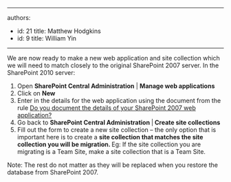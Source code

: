 

---
authors:
  - id: 21
    title: Matthew Hodgkins
  - id: 9
    title: William Yin
---




<span class='intro'> 
  <p>We are now ready to make a new web application and site collection which we will need to match closely to the original SharePoint 2007 server. In the SharePoint 2010 server&#58;</p>
<ol>
    <li>Open <b>SharePoint Central Administration</b> | <b>Manage web applications</b></li>
    <li>Click on <b>New</b></li>
    <li>Enter in the details for the web application using the document from the rule <span style="text-decoration&#58;underline;">Do you document the details of your SharePoint 2007 web application?</span></li>
    <li>Go back to <b>SharePoint Central Administration </b>|<b> Create site collections</b></li>
    <li>Fill out the form to create a new site collection – the only option that is important here is to create a <b>site collection that matches the site collection you will be migration. </b>Eg&#58; If the site collection you are migrating is a Team Site, make a site collection that is a Team Site. </li>
</ol>
<p>Note&#58; The rest do not matter as they will be replaced when you restore the database from SharePoint 2007.</p>
 </span>




